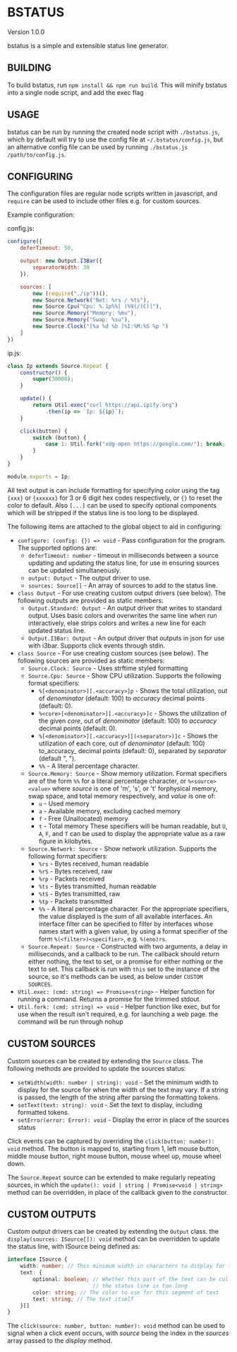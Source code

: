 BSTATUS
=======
Version 1.0.0

bstatus is a simple and extensible status line generator.

BUILDING
--------

To build bstatus, run `npm install && npm run build`. This will minify bstatus
into a single node script, and add the exec flag

USAGE
-----

bstatus can be run by running the created node script with `./bstatus.js`, which
by default will try to use the config file at `~/.bstatus/config.js`, but an
alternative config file can be used by running
`./bstatus.js /path/to/config.js`.

CONFIGURING
-----------

The configuration files are regular node scripts written in javascript, and
`require` can be used to include other files e.g. for custom sources.

Example configuration:

config.js:
```javascript
configure({
    deferTimeout: 50,

    output: new Output.I3Bar({
        separatorWidth: 30
    }),

    sources: [
        new (require("./ip"))(),
        new Source.Network("Net: %rs / %ts"),
        new Source.Cpu("Cpu: %.1p%%[ (%9(/)C)]"),
        new Source.Memory("Memory: %mu"),
        new Source.Memory("Swap: %su"),
        new Source.Clock("[%a %d %b ]%I:%M:%S %p ")
    ]
})
```

ip.js:
```javascript
class Ip extends Source.Repeat {
    constructor() {
        super(30000);
    }

    update() {
        return Util.exec("curl https://api.ipify.org")
            .then(ip => `Ip: ${ip}`);
    }

    click(button) {
        switch (button) {
            case 1: Util.fork("xdg-open https://google.com/"); break;
        }
    }
}

module.exports = Ip;
```

All text output is can include formatting for specifying color using the tag
`{xxx}` or `{xxxxxx}` for 3 or 6 digit hex codes respectively, or `{}` to reset
the color to default. Also `[...]` can be used to specify optional components
which will be stripped if the status line is too long to be displayed.

The following items are attached to the global object to aid in configuring:

* `configure: (config: {}) => void` -
    Pass configuration for the program. The supported options are:
    * `deferTimeout: number` -
        timeout in milliseconds between a source updating and updating the
        status line, for use in ensuring sources can be updated simultaneously.
    * `output: Output` -
        The output driver to use.
    * `sources: Source[]` -
        An array of sources to add to the status line.
* `class Output` -
    For use creating custom output drivers (see below). The following outputs
    are provided as static members:
    * `Output.Standard: Output` -
        An output driver that writes to standard output. Uses basic colors and
        overwrites the same line when run interactively, else strips colors and
        writes a new line for each updated status line.
    * `Output.I3Bar: Output` -
        An output driver that outputs in json for use with i3bar. Supports
        click events through stdin.
* `class Source` -
    For use creating custom sources (see below). The following sources are
    provided as static members:
    * `Source.Clock: Source` -
        Uses strftime styled formatting
    * `Source.Cpu: Source` -
        Show CPU utilization. Supports the following format specifiers:
        * `%[<denominator>][.<accuracy>]p` -
            Shows the total utilization, out of _denominator_ (default: 100) to
            _accuracy_ decimal points (default: 0).
        * `%<core>[<denominator>][.<accuracy>]c` -
            Shows the utilization of the given _core_, out of _denominator_
            (default: 100) to _accuracy_ decimal points (default: 0).
        * `%[<denominator>][.<accuracy>][(<separator>)]c` -
            Shows the utilization of each core, out of _denominator_
            (default: 100) to_accuracy_ decimal points (default: 0),
            separated by _separator_ (default ", ").
        * `%%` -
            A literal percentage character.
    * `Source.Memory: Source` -
        Show memory utilization. Format specifiers are of the form
        `%%` for a literal percentage character, or `%<source><value>` where
        _source_ is one of 'm', 's', or 't' forphysical memory, swap space,
        and total memory respectively, and _value_ is one of:
        * `u` - Used memory
        * `a` - Available memory, excluding cached memory
        * `f` - Free (Unallocated) memory
        * `t` - Total memory
        These specifiers will be human readable, but `U`, `A`, `F`, and `T` can
        be used to display the appropriate value as a raw figure in kilobytes.
    * `Source.Network: Source` -
        Show network utilization. Supports the following format specifiers:
        * `%rs` - Bytes received, human readable
        * `%rS` - Bytes received, raw
        * `%rp` - Packets received
        * `%ts` - Bytes transmitted, human readable
        * `%tS` - Bytes transmitted, raw
        * `%tp` - Packets transmitted
        * `%%` - A literal percentage character.
        For the appropriate specifiers, the value displayed is the sum of all
        available interfaces. An interface filter can be specified to filter by
        interfaces whose names start with a given value, by using a format
        specifier of the form `%(<filter>)<specifier>`, e.g. `%(eno)rs`.
    * `Source.Repeat: Source` -
        Constructed with two arguments, a delay in milliseconds, and a callback
        to be run. The callback should return either nothing, the text to set,
        or a promise for either nothing or the text to set. This callback is
        run with `this` set to the instance of the source, so it's methods can
        be used, as below under `CUSTOM SOURCES`.
* `Util.exec: (cmd: string) => Promise<string>` -
    Helper function for running a command. Returns a promise for the trimmed
    stdout.
* `Util.fork: (cmd: string) => void` -
    Helper function like exec, but for use when the result isn't required, e.g.
    for launching a web page. the command will be run through nohup


CUSTOM SOURCES
--------------

Custom sources can be created by extending the `Source` class. The following
methods are provided to update the sources status:
* `setWidth(width: number | string): void` -
    Set the minimum width to display for the source for when the width of the
    text may vary. If a string is passed, the length of the string after
    parsing the formatting tokens.
* `setText(text: string): void` -
    Set the text to display, including formatted tokens.
* `setError(error: Error): void` -
    Display the error in place of the sources status

Click events can be captured by overriding the `click(button: number): void`
method. The button is mapped to, starting from 1, left mouse button, middle
mouse button, right mouse button, mouse wheel up, mouse wheel down.

The `Source.Repeat` source can be extended to make regularly repeating sources,
in which the `update(): void | string | Promise<void | string>` method can be
overridden, in place of the callback given to the constructor.

CUSTOM OUTPUTS
--------------

Custom output drivers can be created by extending the `Output` class. the
`display(sources: ISource[]): void` method can be overridden to update the
status line, with ISource being defined as:

```typescript
interface ISource {
    width: number; // This minimum width in characters to display for the field
    text: {
        optional: boolean; // Whether this part of the text can be culled if
                           // the status line is too long
        color: string; // The color to use for this segment of text
        text: string; // The text itself
    }[]
}
```

The `click(source: number, button: number): void` method can be used to signal
when a click event occurs, with _source_ being the index in the _sources_
array passed to the _display_ method.